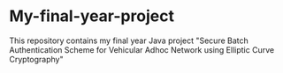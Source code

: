 # My-final-year-project
This repository contains my final year Java project "Secure Batch Authentication Scheme for Vehicular Adhoc Network using Elliptic Curve Cryptography"
